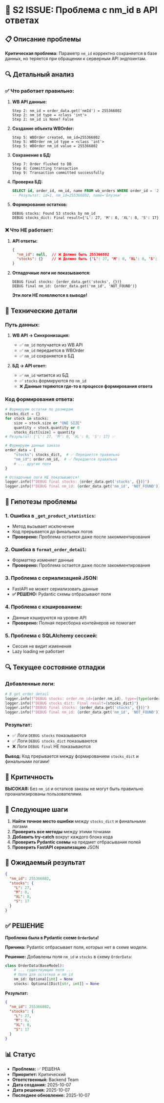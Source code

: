 # 🚨 S2 ISSUE: Проблема с nm_id в API ответах

## 📋 Описание проблемы

**Критическая проблема:** Параметр `nm_id` корректно сохраняется в базе данных, но теряется при обращении к серверным API эндпоинтам.

## 🔍 Детальный анализ

### ✅ Что работает правильно:

1. **WB API данные:**
   ```
   Step 2: nm_id = order_data.get('nmId') = 255366802
   Step 2: nm_id type = <class 'int'>
   Step 2: nm_id is None? False
   ```

2. **Создание объекта WBOrder:**
   ```
   Step 5: WBOrder created, nm_id=255366802
   Step 5: WBOrder nm_id type = <class 'int'>
   Step 5: WBOrder nm_id value = 255366802
   ```

3. **Сохранение в БД:**
   ```
   Step 7: Order flushed to DB
   Step 8: Committing transaction
   Step 9: Transaction committed successfully
   ```

4. **Проверка БД:**
   ```sql
   SELECT id, order_id, nm_id, name FROM wb_orders WHERE order_id = '2946945013846881169';
   -- Результат: id=1, nm_id=255366802, name='Блузки' ✅
   ```

5. **Формирование остатков:**
   ```
   DEBUG stocks: Found 53 stocks by nm_id
   DEBUG stocks_dict: Final result={'L': 27, 'M': 0, 'XL': 0, 'S': 17}
   ```

### ❌ Что НЕ работает:

1. **API ответы:**
   ```json
   {
     "nm_id": null,  // ❌ Должно быть 255366802
     "stocks": {}    // ❌ Должно быть {'L': 27, 'M': 0, 'XL': 0, 'S': 17}
   }
   ```

2. **Отладочные логи не показываются:**
   ```
   DEBUG final stocks: {order_data.get('stocks', {})}
   DEBUG final nm_id: {order_data.get('nm_id', 'NOT_FOUND')}
   ```
   **Эти логи НЕ появляются в выводе!**

## 🔧 Технические детали

### Путь данных:

1. **WB API → Синхронизация:**
   - ✅ `nm_id` получается из WB API
   - ✅ `nm_id` передается в WBOrder
   - ✅ `nm_id` сохраняется в БД

2. **БД → API ответ:**
   - ✅ `nm_id` читается из БД
   - ✅ `stocks` формируются по `nm_id`
   - ❌ **Данные теряются где-то в процессе формирования ответа**

### Код формирования ответа:

```python
# Формируем остатки по размерам
stocks_dict = {}
for stock in stocks:
    size = stock.size or "ONE SIZE"
    quantity = stock.quantity or 0
    stocks_dict[size] = quantity
# Результат: {'L': 27, 'M': 0, 'XL': 0, 'S': 17} ✅

# Формируем данные заказа
order_data = {
    "stocks": stocks_dict,  # ✅ Передается правильно
    "nm_id": order.nm_id,  # ✅ Передается правильно
    # ... другие поля
}

# Отладочные логи НЕ показываются!
logger.info(f"DEBUG final stocks: {order_data.get('stocks', {})}")
logger.info(f"DEBUG final nm_id: {order_data.get('nm_id', 'NOT_FOUND')}")
```

## 🎯 Гипотезы проблемы

### 1. **Ошибка в `_get_product_statistics`:**
   - Метод вызывает исключение
   - Код прерывается до финальных логов
   - **Проверено:** Проблема остается даже после закомментирования

### 2. **Ошибка в `format_order_detail`:**
   - Форматтер изменяет данные
   - **Проверено:** Проблема остается даже после закомментирования

### 3. **Проблема с сериализацией JSON:**
   - FastAPI не может сериализовать данные
   - **✅ РЕШЕНО:** Pydantic схемы отбрасывают поля

### 4. **Проблема с кэшированием:**
   - Данные кэшируются на уровне API
   - **Проверено:** Полная пересборка контейнеров не помогает

### 5. **Проблема с SQLAlchemy сессией:**
   - Сессия не видит изменения
   - Lazy loading не работает

## 🔍 Текущее состояние отладки

### Добавленные логи:
```python
# В get_order_detail
logger.info(f"DEBUG stocks: order.nm_id={order.nm_id}, type={type(order.nm_id)}")
logger.info(f"DEBUG stocks_dict: Final result={stocks_dict}")
logger.info(f"DEBUG final stocks: {order_data.get('stocks', {})}")
logger.info(f"DEBUG final nm_id: {order_data.get('nm_id', 'NOT_FOUND')}")
```

### Результат:
- ✅ Логи `DEBUG stocks` показываются
- ✅ Логи `DEBUG stocks_dict` показываются  
- ❌ Логи `DEBUG final` НЕ показываются

**Вывод:** Код прерывается между формированием `stocks_dict` и финальными логами!

## 🚨 Критичность

**ВЫСОКАЯ:** Без `nm_id` и остатков заказы не могут быть правильно проанализированы пользователями.

## 📝 Следующие шаги

1. **Найти точное место ошибки** между `stocks_dict` и финальными логами
2. **Проверить все методы** между этими точками
3. **Добавить try-catch** вокруг каждого блока кода
4. **Проверить Pydantic схемы** на предмет отбрасывания полей
5. **Проверить FastAPI сериализацию** JSON

## 🎯 Ожидаемый результат

```json
{
  "nm_id": 255366802,
  "stocks": {
    "L": 27,
    "M": 0, 
    "XL": 0,
    "S": 17
  }
}
```

## ✅ РЕШЕНИЕ

**Проблема была в Pydantic схеме `OrderData`!**

**Причина:** Pydantic отбрасывает поля, которых нет в схеме модели.

**Решение:** Добавлены поля `nm_id` и `stocks` в схему `OrderData`:

```python
class OrderData(BaseModel):
    # ... существующие поля ...
    # Поля для остатков и nm_id
    nm_id: Optional[int] = None
    stocks: Optional[Dict[str, int]] = None
```

**Результат:**
```json
{
  "nm_id": 255366802,
  "stocks": {
    "L": 27,
    "M": 0, 
    "XL": 0,
    "S": 17
  }
}
```

## 📊 Статус

- **Проблема:** ✅ РЕШЕНА
- **Приоритет:** Критический
- **Ответственный:** Backend Team
- **Дата создания:** 2025-10-07
- **Дата решения:** 2025-10-07
- **Последнее обновление:** 2025-10-07
